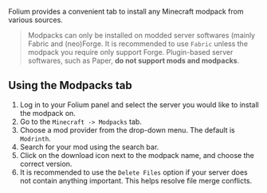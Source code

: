 
Folium provides a convenient tab to install any Minecraft modpack from various sources.

> Modpacks can only be installed on modded server softwares (mainly Fabric and (neo)Forge. It is recommended to use `Fabric` unless the modpack you require only support Forge. Plugin-based server softwares, such as Paper, **do not support mods and modpacks**.

## Using the Modpacks tab

1. Log in to your Folium panel and select the server you would like to install the modpack on.
2. Go to the `Minecraft -> Modpacks` tab.
3. Choose a mod provider from the drop-down menu. The default is `Modrinth`.
4. Search for your mod using the search bar.
5. Click on the download icon next to the modpack name, and choose the correct version.
6. It is recommended to use the `Delete Files` option if your server does not contain anything important. This helps resolve file merge conflicts.
